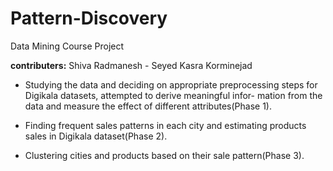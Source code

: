 # Pattern-Discovery
Data Mining Course Project

**contributers:** Shiva Radmanesh - Seyed Kasra Korminejad

- Studying the data and deciding on appropriate preprocessing steps for Digikala datasets, attempted to derive meaningful infor-
mation from the data and measure the effect of different attributes(Phase 1).

- Finding frequent sales patterns in each city and estimating products sales in Digikala dataset(Phase 2).

- Clustering cities and products based on their sale pattern(Phase 3).
